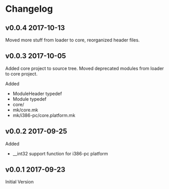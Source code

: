 
# Changelog

## v0.0.4 2017-10-13

Moved more stuff from loader to core, reorganized header files.

## v0.0.3 2017-10-05

Added core project to source tree. Moved deprecated modules from loader to core
project.

Added
 * ModuleHeader typedef
 * Module typedef
 * core/
 * mk/core.mk
 * mk/i386-pc/core.platform.mk

## v0.0.2 2017-09-25

Added
 * __int32 support function for i386-pc platform

## v0.0.1 2017-09-23

Initial Version